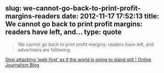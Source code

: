 slug: we-cannot-go-back-to-print-profit-margins-readers
date: 2012-11-17 17:52:13
title: We cannot go back to print profit margins: readers have left, and...
type: quote
---

> We cannot go back to print profit margins: readers have left, and advertisers are following.

[Stop attacking ‘web-first’ as if the world is going to stand still | Online Journalism Blog](http://onlinejournalismblog.com/2012/10/09/stop-attacking-web-first-as-if-the-world-is-going-to-stand-still/)
